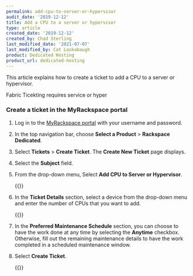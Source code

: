 ```yaml
---
permalink: add-cpu-to-server-or-hypervisor
audit_date: '2019-12-12'
title: Add a CPU to a server or hypervisor 
type: article
created_date: '2019-12-12'
created_by: Chad Sterling
last_modified_date: '2021-07-07'
last_modified_by: Cat Lookabaugh
product: Dedicated Hosting
product_url: dedicated-hosting
---
```


This article explains how to create a ticket to add a CPU to a server or hypervisor.  

Fabric Ticekting requires service or hyper
### Create a ticket in the MyRackspace portal

1. Log in to the [MyRackspace portal](https://login.rackspace.com/login) with
   your username and password.

2. In the top navigation bar, choose **Select a Product** > **Rackspace Dedicated**.

3. Select **Tickets** > **Create Ticket**. The **Create New Ticket** page displays.

4. Select the **Subject** field.

5. From the drop-down menu, Select **Add CPU to Server or Hypervisor**.

   {{<image src="hypervisor1.png" alt="" title="">}}

6. In the **Ticket Details** section, select a device from the drop-down menu and
   enter the number of CPUs that you want to add.

   {{<image src="hypervisor2.png" alt="" title="">}}

7. In the **Preferred Maintenance Schedule** section, you can choose to have the
   work done at any time by selecting the **Anytime** checkbox. Otherwise, fill
   out the remaining maintenance details to have the work completed in a
   scheduled maintenance window.

8. Select **Create Ticket**.

   {{<image src="hypervisor3.png" alt="" title="">}}
